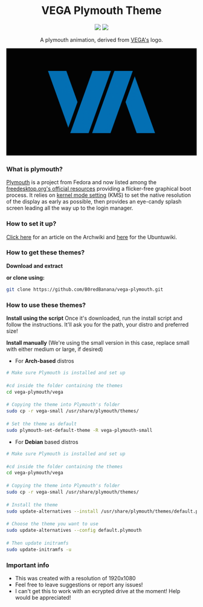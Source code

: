 <h1 align="center">VEGA Plymouth Theme</h1>

<p align="center">
  <img src="https://img.shields.io/badge/Maintained%3F-Yes-green?style=for-the-badge">
  <img src="https://img.shields.io/github/issues/B0redBanana/vega-plymouth?color=violet&style=for-the-badge">
</p>

<p align="center">
A plymouth animation, derived from <a href="https://vega-gaming.de/">VEGA's</a> logo.

![gif](https://github.com/B0redBanana/vega-plymouth/blob/8697b7d5202bf335ef6f1677ece687d5e6515028/preview/logo.gif)
</p>

### What is plymouth?

[Plymouth](http://www.freedesktop.org/wiki/Software/Plymouth) is a project from Fedora and now listed among the [freedesktop.org's official resources](https://www.freedesktop.org/wiki/Software/#graphicsdriverswindowsystemsandsupportinglibraries) providing a flicker-free graphical boot process. It relies on [kernel mode setting](https://wiki.archlinux.org/index.php/Kernel_mode_setting) (KMS) to set the native resolution of the display as early as possible, then provides an eye-candy splash screen leading all the way up to the login manager.

### How to set it up?

[Click here](https://wiki.archlinux.org/index.php/plymouth) for an article on the Archwiki and [here](https://wiki.ubuntu.com/Plymouth) for the Ubuntuwiki.

### How to get these themes?

**Download and extract** 

**or clone using:**
```bash
git clone https://github.com/B0redBanana/vega-plymouth.git
```

### How to use these themes?

**Install using the script** 
Once it's downloaded, run the install script and follow the instructions. It'll ask you for the path, your distro and preferred size!

**Install manually** (We're using the small version in this case, replace small with either medium or large, if desired)

+ For **Arch-based** distros
```bash
# Make sure Plymouth is installed and set up

#cd inside the folder containing the themes
cd vega-plymouth/vega

# Copying the theme into Plymouth's folder
sudo cp -r vega-small /usr/share/plymouth/themes/

# Set the theme as default
sudo plymouth-set-default-theme -R vega-plymouth-small

```
+ For **Debian** based distros
```bash
# Make sure Plymouth is installed and set up

#cd inside the folder containing the themes
cd vega-plymouth/vega

# Copying the theme into Plymouth's folder
sudo cp -r vega-small /usr/share/plymouth/themes/

# Install the theme
sudo update-alternatives --install /usr/share/plymouth/themes/default.plymouth default.plymouth /usr/share/plymouth/themes/vega-small/vega-small.plymouth 100

# Choose the theme you want to use
sudo update-alternatives --config default.plymouth

# Then update initramfs
sudo update-initramfs -u
``` 



### Important info
+ This was created with a resolution of 1920x1080
+ Feel free to leave suggestions or report any issues!
+ I can't get this to work with an ecrypted drive at the moment! Help would be appreciated!